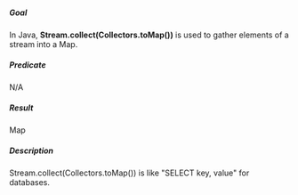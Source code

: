 ##### Goal

In Java, **Stream.collect(Collectors.toMap())** is used to gather elements of a stream into a Map.

##### Predicate

N/A

##### Result

Map

##### Description

Stream.collect(Collectors.toMap()) is like "SELECT key, value" for databases.